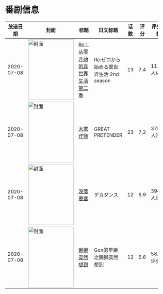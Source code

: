 # 番剧信息

|放送日期|封面|标题|日文标题|话数|评分|评分人数|
|---|---|---|---|---|---|---|
|2020-07-08|<img src="//lain.bgm.tv/pic/cover/c/16/79/278826_w85gd.jpg" alt="封面" style="width:150px;height:200px;object-fit:cover;">|[Re：从零开始的异世界生活 第二季](https://bangumi.tv/subject/278826)|Re:ゼロから始める異世界生活 2nd season|13|7.4|11213人评分|
|2020-07-08|<img src="//lain.bgm.tv/pic/cover/c/96/1a/285813_mpzM4.jpg" alt="封面" style="width:150px;height:200px;object-fit:cover;">|[大欺诈师](https://bangumi.tv/subject/285813)|GREAT PRETENDER|23|7.2|3765人评分|
|2020-07-08|<img src="//lain.bgm.tv/pic/cover/c/ff/65/285879_l1lG6.jpg" alt="封面" style="width:150px;height:200px;object-fit:cover;">|[没落要塞](https://bangumi.tv/subject/285879)|デカダンス|12|6.9|3944人评分|
|2020-07-08|<img src="//lain.bgm.tv/pic/cover/c/de/36/309899_8yV2O.jpg" alt="封面" style="width:150px;height:200px;object-fit:cover;">|[獭獭突然想到](https://bangumi.tv/subject/309899)|Gon的旱獭之獭獭突然想到|12|6.6|58人评分|
